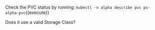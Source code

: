 Check the PVC status by running:
`kubectl -n alpha describe pvc px-alpha-pvc`{{execute}}

Does it use a valid Storage Class?
